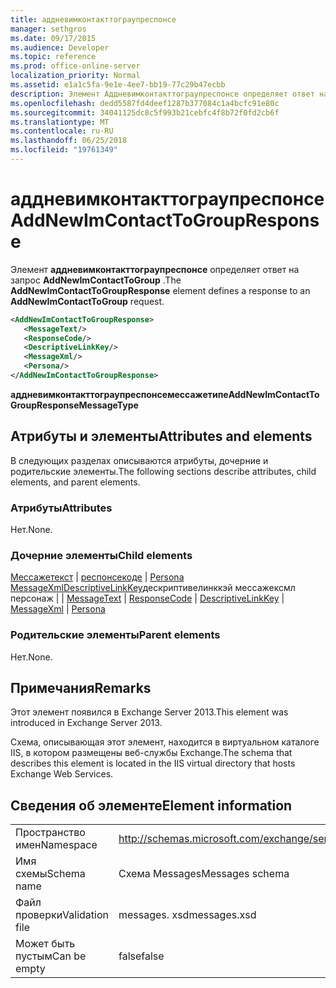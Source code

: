 ```yaml
---
title: аддневимконтакттограупреспонсе
manager: sethgros
ms.date: 09/17/2015
ms.audience: Developer
ms.topic: reference
ms.prod: office-online-server
localization_priority: Normal
ms.assetid: e1a1c5fa-9e1e-4ee7-bb19-77c29b47ecbb
description: Элемент Аддневимконтакттограупреспонсе определяет ответ на запрос AddNewImContactToGroup.
ms.openlocfilehash: dedd5587fd4deef1287b377084c1a4bcfc91e80c
ms.sourcegitcommit: 34041125dc8c5f993b21cebfc4f8b72f0fd2cb6f
ms.translationtype: MT
ms.contentlocale: ru-RU
ms.lasthandoff: 06/25/2018
ms.locfileid: "19761349"
---
```

# <a name="addnewimcontacttogroupresponse"></a><span data-ttu-id="9c83c-103">аддневимконтакттограупреспонсе</span><span class="sxs-lookup"><span data-stu-id="9c83c-103">AddNewImContactToGroupResponse</span></span>

<span data-ttu-id="9c83c-104">Элемент **аддневимконтакттограупреспонсе** определяет ответ на запрос **AddNewImContactToGroup** .</span><span class="sxs-lookup"><span data-stu-id="9c83c-104">The **AddNewImContactToGroupResponse** element defines a response to an **AddNewImContactToGroup** request.</span></span> 
  
```XML
<AddNewImContactToGroupResponse>
   <MessageText/>
   <ResponseCode/>
   <DescriptiveLinkKey/>
   <MessageXml/>
   <Persona/>
</AddNewImContactToGroupResponse>
```

 <span data-ttu-id="9c83c-105">**аддневимконтакттограупреспонсемессажетипе**</span><span class="sxs-lookup"><span data-stu-id="9c83c-105">**AddNewImContactToGroupResponseMessageType**</span></span>
## <a name="attributes-and-elements"></a><span data-ttu-id="9c83c-106">Атрибуты и элементы</span><span class="sxs-lookup"><span data-stu-id="9c83c-106">Attributes and elements</span></span>

<span data-ttu-id="9c83c-107">В следующих разделах описываются атрибуты, дочерние и родительские элементы.</span><span class="sxs-lookup"><span data-stu-id="9c83c-107">The following sections describe attributes, child elements, and parent elements.</span></span>
  
### <a name="attributes"></a><span data-ttu-id="9c83c-108">Атрибуты</span><span class="sxs-lookup"><span data-stu-id="9c83c-108">Attributes</span></span>

<span data-ttu-id="9c83c-109">Нет.</span><span class="sxs-lookup"><span data-stu-id="9c83c-109">None.</span></span>
  
### <a name="child-elements"></a><span data-ttu-id="9c83c-110">Дочерние элементы</span><span class="sxs-lookup"><span data-stu-id="9c83c-110">Child elements</span></span>

<span data-ttu-id="9c83c-111">[Мессажетекст](messagetext.md) | [респонсекоде](responsecode.md) | [Persona](persona.md) [MessageXml](messagexml.md)[DescriptiveLinkKey](descriptivelinkkey.md)дескриптивелинккэй мессажексмл персонаж |  | </span><span class="sxs-lookup"><span data-stu-id="9c83c-111">[MessageText](messagetext.md) | [ResponseCode](responsecode.md) | [DescriptiveLinkKey](descriptivelinkkey.md) | [MessageXml](messagexml.md) | [Persona](persona.md)</span></span>
  
### <a name="parent-elements"></a><span data-ttu-id="9c83c-112">Родительские элементы</span><span class="sxs-lookup"><span data-stu-id="9c83c-112">Parent elements</span></span>

<span data-ttu-id="9c83c-113">Нет.</span><span class="sxs-lookup"><span data-stu-id="9c83c-113">None.</span></span>
  
## <a name="remarks"></a><span data-ttu-id="9c83c-114">Примечания</span><span class="sxs-lookup"><span data-stu-id="9c83c-114">Remarks</span></span>

<span data-ttu-id="9c83c-115">Этот элемент появился в Exchange Server 2013.</span><span class="sxs-lookup"><span data-stu-id="9c83c-115">This element was introduced in Exchange Server 2013.</span></span>
  
<span data-ttu-id="9c83c-116">Схема, описывающая этот элемент, находится в виртуальном каталоге IIS, в котором размещены веб-службы Exchange.</span><span class="sxs-lookup"><span data-stu-id="9c83c-116">The schema that describes this element is located in the IIS virtual directory that hosts Exchange Web Services.</span></span>
  
## <a name="element-information"></a><span data-ttu-id="9c83c-117">Сведения об элементе</span><span class="sxs-lookup"><span data-stu-id="9c83c-117">Element information</span></span>

|||
|:-----|:-----|
|<span data-ttu-id="9c83c-118">Пространство имен</span><span class="sxs-lookup"><span data-stu-id="9c83c-118">Namespace</span></span>  <br/> |http://schemas.microsoft.com/exchange/services/2006/messages  <br/> |
|<span data-ttu-id="9c83c-119">Имя схемы</span><span class="sxs-lookup"><span data-stu-id="9c83c-119">Schema name</span></span>  <br/> |<span data-ttu-id="9c83c-120">Схема Messages</span><span class="sxs-lookup"><span data-stu-id="9c83c-120">Messages schema</span></span>  <br/> |
|<span data-ttu-id="9c83c-121">Файл проверки</span><span class="sxs-lookup"><span data-stu-id="9c83c-121">Validation file</span></span>  <br/> |<span data-ttu-id="9c83c-122">messages. xsd</span><span class="sxs-lookup"><span data-stu-id="9c83c-122">messages.xsd</span></span>  <br/> |
|<span data-ttu-id="9c83c-123">Может быть пустым</span><span class="sxs-lookup"><span data-stu-id="9c83c-123">Can be empty</span></span>  <br/> |<span data-ttu-id="9c83c-124">false</span><span class="sxs-lookup"><span data-stu-id="9c83c-124">false</span></span>  <br/> |
   

